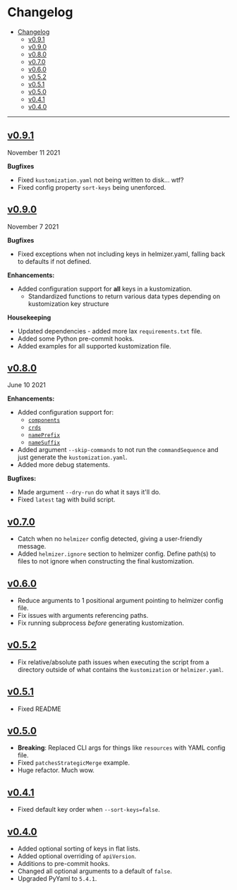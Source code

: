 # Changelog

- [Changelog](#changelog)
  - [v0.9.1](#v091)
  - [v0.9.0](#v090)
  - [v0.8.0](#v080)
  - [v0.7.0](#v070)
  - [v0.6.0](#v060)
  - [v0.5.2](#v052)
  - [v0.5.1](#v051)
  - [v0.5.0](#v050)
  - [v0.4.1](#v041)
  - [v0.4.0](#v040)

---

## [v0.9.1](https://github.com/DaemonDude23/helmizer/releases/tag/v0.9.1)

November 11 2021

**Bugfixes**

- Fixed `kustomization.yaml` not being written to disk... wtf?
- Fixed config property `sort-keys` being unenforced.

## [v0.9.0](https://github.com/DaemonDude23/helmizer/releases/tag/v0.9.0)

November 7 2021

**Bugfixes**

- Fixed exceptions when not including keys in helmizer.yaml, falling back to defaults if not defined.

**Enhancements:**

- Added configuration support for **all** keys in a kustomization.
  - Standardized functions to return various data types depending on kustomization key structure

**Housekeeping**

- Updated dependencies - added more lax `requirements.txt` file.
- Added some Python pre-commit hooks.
- Added examples for all supported kustomization file.

## [v0.8.0](https://github.com/DaemonDude23/helmizer/releases/tag/v0.8.0)

June 10 2021

**Enhancements:**

- Added configuration support for:
  - [`components`](https://kubectl.docs.kubernetes.io/guides/config_management/components/)
  - [`crds`](https://kubectl.docs.kubernetes.io/references/kustomize/crds/)
  - [`namePrefix`](https://kubectl.docs.kubernetes.io/references/kustomize/nameprefix/)
  - [`nameSuffix`](https://kubectl.docs.kubernetes.io/references/kustomize/namesuffix/)
- Added argument `--skip-commands` to not run the `commandSequence` and just generate the `kustomization.yaml`.
- Added more debug statements.

**Bugfixes:**

- Made argument `--dry-run` do what it says it'll do.
- Fixed `latest` tag with build script.

## [v0.7.0](https://github.com/DaemonDude23/helmizer/releases/tag/v0.7.0)

- Catch when no `helmizer` config detected, giving a user-friendly message.
- Added `helmizer.ignore` section to helmizer config. Define path(s) to files to not ignore when constructing the final kustomization.

## [v0.6.0](https://github.com/DaemonDude23/helmizer/releases/tag/v0.6.0)

- Reduce arguments to 1 positional argument pointing to helmizer config file.
- Fix issues with arguments referencing paths.
- Fix running subprocess _before_ generating kustomization.

## [v0.5.2](https://github.com/DaemonDude23/helmizer/releases/tag/v0.5.2)

- Fix relative/absolute path issues when executing the script from a directory outside of what contains the `kustomization` or `helmizer.yaml`.

## [v0.5.1](https://github.com/DaemonDude23/helmizer/releases/tag/v0.5.1)

- Fixed README

## [v0.5.0](https://github.com/DaemonDude23/helmizer/releases/tag/v0.5.0)

- **Breaking**: Replaced CLI args for things like `resources` with YAML config file.
- Fixed `patchesStrategicMerge` example.
- Huge refactor. Much wow.

## [v0.4.1](https://github.com/DaemonDude23/helmizer/releases/tag/v0.4.1)

- Fixed default key order when `--sort-keys=false`.

## [v0.4.0](https://github.com/DaemonDude23/helmizer/releases/tag/v0.4.0)

- Added optional sorting of keys in flat lists.
- Added optional overriding of `apiVersion`.
- Additions to pre-commit hooks.
- Changed all optional arguments to a default of `false`.
- Upgraded PyYaml to `5.4.1`.
